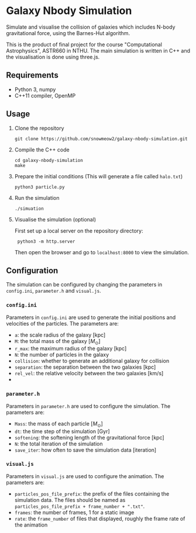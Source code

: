 # Galaxy Nbody Simulation
Simulate and visualise the collision of galaxies which includes N-body gravitational force, using the Barnes-Hut algorithm. 

This is the product of final project for the course "Computational Astrophysics", ASTR660 in NTHU.
The main simulation is written in C++ and the visualisation is done using three.js. 

## Requirements
- Python 3, numpy
- C++11 compiler, OpenMP
## Usage
1. Clone the repository
    ```
    git clone https://github.com/snowmeow2/galaxy-nbody-simulation.git
    ```
2. Compile the C++ code
    ```
    cd galaxy-nbody-simulation
    make
    ```
3. Prepare the initial conditions (This will generate a file called `halo.txt`)
    ```
    python3 particle.py
    ``` 
4. Run the simulation
    ```
    ./simuation
    ```
5. Visualise the simulation (optional)
   
   First set up a local server on the repository directory:
   ```
    python3 -m http.server
    ``` 
   Then open the browser and go to `localhost:8000` to view the simulation.

## Configuration
The simulation can be configured by changing the parameters in `config.ini`, `parameter.h` and `visual.js`.

### `config.ini`
Parameters in `config.ini` are used to generate the initial positions and velocities of the particles. The parameters are:
- `a`: the scale radius of the galaxy [kpc]
- `M`: the total mass of the galaxy [$M_\odot$]
- `r_max`: the maximum radius of the galaxy [kpc]
- `N`: the number of particles in the galaxy
- `collision`: whether to generate an additional galaxy for collision
- `separation`: the separation between the two galaxies [kpc]
- `rel_vel`: the relative velocity between the two galaxies [km/s]
- 
### `parameter.h`
Parameters in `parameter.h` are used to configure the simulation. The parameters are:
- `Mass`: the mass of each particle [$M_\odot$]
- `dt`: the time step of the simulation [Gyr]
- `softening`: the softening length of the gravitational force [kpc]
- `N`: the total iteration of the simulation
- `save_iter`: how often to save the simulation data [iteration]

### `visual.js`
Parameters in `visual.js` are used to configure the animation. The parameters are:
- `particles_pos_file_prefix`: the prefix of the files containing the simulation data. The files should be named as `particles_pos_file_prefix + frame_number + ".txt"`.
- `frames`: the number of frames, 1 for a static image
- `rate`: the `frame_number` of files that displayed, roughly the frame rate of the animation